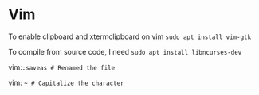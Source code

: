 # Vim

To enable clipboard and xtermclipboard on vim ```sudo apt install vim-gtk```

To compile from source code, I need ```sudo apt install libncurses-dev```

vim:```:saveas # Renamed the file```

vim: ```~ # Capitalize the character```
